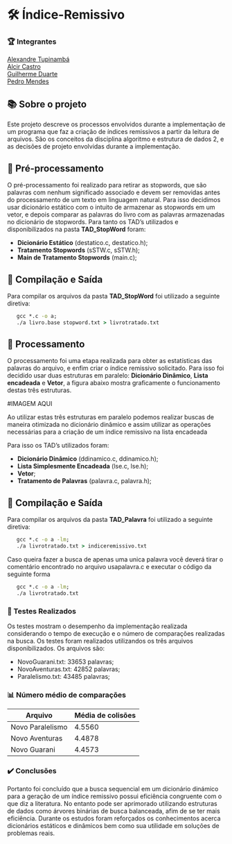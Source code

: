 # :hammer_and_wrench: Índice-Remissivo

### :trophy: Integrantes

[Alexandre Tupinambá](https://github.com/Alexandre-Tupinamba) <br/>
[Alcir Castro](https://github.com/PedroLucasMendes) <br/>
[Guilherme Duarte](https://github.com/PedroLucasMendes) <br/>
[Pedro Mendes](https://github.com/PedroLucasMendes) <br/>

## :books: Sobre o projeto

Este projeto descreve os processos envolvidos durante a implementação de um programa que faz a criação de índices remissivos a partir da leitura
de arquivos. São os conceitos da disciplina
algoritmo e estrutura de dados 2, e as decisões de projeto envolvidas durante a
implementação.

## :book: Pré-processamento

O pré-processamento foi realizado para retirar as stopwords, que são palavras com nenhum significado associado e devem ser removidas antes do processamento de um texto
em linguagem natural. Para isso decidimos usar dicionário estático com o intuito de armazenar as stopwords em um vetor, e depois comparar as palavras do livro com as palavras
armazenadas no dicionário de stopwords. Para tanto os TAD’s utilizados e disponibilizados na pasta **TAD_StopWord** foram:

* **Dicionário Estático** (destatico.c, destatico.h);
* **Tratamento Stopwords** (sSTW.c, sSTW.h);
* **Main de Tratamento Stopwords** (main.c);

## :file_folder: Compilação e Saída

Para compilar os arquivos da pasta **TAD_StopWord** foi utilizado a seguinte diretiva:

~~~cmd
   gcc *.c -o a;
   ./a livro.base stopword.txt > livrotratado.txt
~~~

## :book: Processamento

O processamento foi uma etapa realizada para obter as estatísticas das palavras do arquivo, e enfim criar o índice remissivo solicitado. Para isso foi decidido usar duas estruturas em paralelo: **Dicionário Dinâmico**, **Lista encadeada** e **Vetor**, a figura abaixo mostra
graficamente o funcionamento destas três estruturas.

#IMAGEM AQUI


Ao utilizar estas três estruturas em paralelo podemos realizar buscas de maneira
otimizada no dicionário dinâmico e assim utilizar as operações necessárias para a criação
de um índice remissivo na lista encadeada

Para isso os TAD’s utilizados foram:

* **Dicionário Dinâmico** (ddinamico.c, ddinamico.h);
* **Lista Simplesmente Encadeada** (lse.c, lse.h);
* **Vetor**;
* **Tratamento de Palavras** (palavra.c, palavra.h);

## :file_folder: Compilação e Saída

Para compilar os arquivos da pasta **TAD_Palavra** foi utilizado a seguinte diretiva:


~~~cmd
   gcc *.c -o a -lm;
   ./a livrotratado.txt > indiceremissivo.txt
~~~

Caso queira fazer a busca de apenas uma unica palavra você deverá tirar o comentário
encontrado no arquivo usapalavra.c e executar o código da seguinte forma

~~~cmd
   gcc *.c -o a -lm;
   ./a livrotratado.txt
~~~

### :syringe: Testes Realizados

Os testes mostram o desempenho da implementação realizada considerando o tempo de
execução e o número de comparações realizadas na busca. Os testes foram realizados
utilizandos os três arquivos disponibilizados. Os arquivos são:

* NovoGuarani.txt: 33653 palavras;
* NovoAventuras.txt: 42852 palavras;
* Paralelismo.txt: 43485 palavras;

### :bar_chart: Número médio de comparações

 Arquivo | Média de colisões
--------- | ------
 Novo Paralelismo | 4.5560
 Novo Aventuras | 4.4878 
 Novo Guarani | 4.4573 
 
 ### :heavy_check_mark: Conclusões
 
 Portanto foi concluído que a busca sequencial em um dicionário dinámico para a geração
de um índice remissivo possui eficiência congruente com o que diz a literatura. No entanto pode ser aprimorado utilizando estruturas de dados como árvores
binárias de busca balanceada, afim de se ter mais eficiência. Durante
os estudos foram reforçados os conhecimentos acerca dicionários estáticos e dinâmicos
bem como sua utilidade em soluções de problemas reais. 
